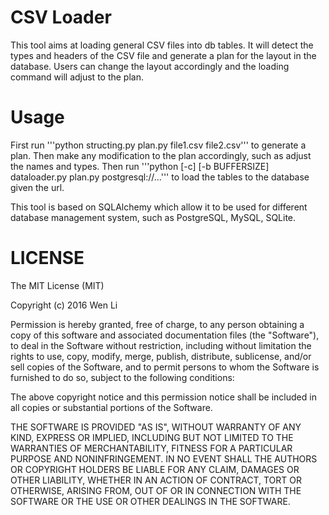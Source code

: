 CSV Loader
==========

This tool aims at loading general CSV files into db tables. It will detect the types
and headers of the CSV file and generate a plan for the layout in the database.
Users can change the layout accordingly and the loading command will adjust to the plan.


Usage
=====

First run '''python structing.py plan.py file1.csv file2.csv''' to generate a plan.
Then make any modification to the plan accordingly, such as adjust the names and types.
Then run '''python [-c] [-b BUFFERSIZE] dataloader.py plan.py postgresql://...''' to
load the tables to the database given the url.

This tool is based on SQLAlchemy which allow it to be used for different database management system,
such as PostgreSQL, MySQL, SQLite.


LICENSE
=======
The MIT License (MIT)

Copyright (c) 2016 Wen Li

Permission is hereby granted, free of charge, to any person obtaining a copy
of this software and associated documentation files (the "Software"), to deal
in the Software without restriction, including without limitation the rights
to use, copy, modify, merge, publish, distribute, sublicense, and/or sell
copies of the Software, and to permit persons to whom the Software is
furnished to do so, subject to the following conditions:

The above copyright notice and this permission notice shall be included in all
copies or substantial portions of the Software.

THE SOFTWARE IS PROVIDED "AS IS", WITHOUT WARRANTY OF ANY KIND, EXPRESS OR
IMPLIED, INCLUDING BUT NOT LIMITED TO THE WARRANTIES OF MERCHANTABILITY,
FITNESS FOR A PARTICULAR PURPOSE AND NONINFRINGEMENT. IN NO EVENT SHALL THE
AUTHORS OR COPYRIGHT HOLDERS BE LIABLE FOR ANY CLAIM, DAMAGES OR OTHER
LIABILITY, WHETHER IN AN ACTION OF CONTRACT, TORT OR OTHERWISE, ARISING FROM,
OUT OF OR IN CONNECTION WITH THE SOFTWARE OR THE USE OR OTHER DEALINGS IN THE
SOFTWARE.

